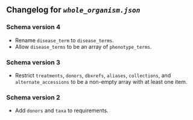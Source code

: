 ## Changelog for *`whole_organism.json`*

### Schema version 4

* Rename `disease_term` to `disease_terms`.
* Allow `disease_terms` to be an array of `phenotype_terms`.

### Schema version 3

* Restrict `treatments`, `donors`, `dbxrefs`, `aliases`, `collections`, and `alternate_accessions` to be a non-empty array with at least one item.

### Schema version 2

* Add `donors` and `taxa` to requirements.
